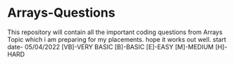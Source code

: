# Arrays-Questions
This repository will contain all the important coding questions from Arrays Topic which i am preparing for my placements.
hope it works out well.
start date- 05/04/2022
[VB]-VERY BASIC
[B]-BASIC
[E]-EASY
[M]-MEDIUM
[H]-HARD
